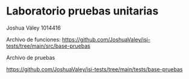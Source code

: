 # Laboratorio pruebas unitarias

Joshua Váley 1014416


Archivo de funciones:
https://github.com/JoshuaValey/isi-tests/tree/main/src/base-pruebas

Archivo de pruebas

https://github.com/JoshuaValey/isi-tests/tree/main/tests/base-pruebas

